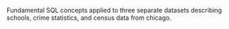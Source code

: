 Fundamental SQL concepts applied to three separate datasets describing schools, crime statistics, and census data from chicago. 
